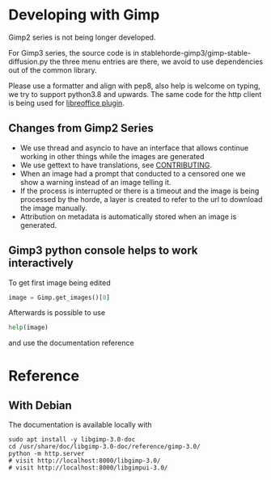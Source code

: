 # Developing with Gimp

Gimp2 series is not being longer developed.

For Gimp3 series, the source code is in stablehorde-gimp3/gimp-stable-diffusion.py
the three menu entries are there, we avoid to use
dependencies out of the common library.

Please use a formatter and align with pep8, also help is welcome on typing,
we try to support python3.8 and upwards.  The same code for the http
client is being used for
[libreoffice plugin](https://github.com/ikks/libreoffice-stable-diffusion).

## Changes from Gimp2 Series

* We use thread and asyncio to have an interface that allows continue
  working in other things while the images are generated
* We use gettext to have translations, see [CONTRIBUTING](CONTRIBUTING#Translating). 
* When an image had a prompt that conducted to a censored one we show
  a warning instead of an image telling it.
* If the process is interrupted or there is a timeout and the image is
  being processed by the horde, a layer is created to refer to the
  url to download the image manually.
* Attribution on metadata is automatically stored when an image is
  generated.

## Gimp3 python console helps to work interactively

To get first image being edited

```python
image = Gimp.get_images()[0]
```

Afterwards is possible to use

```python
help(image)
```

and use the documentation reference

# Reference

## With Debian

The documentation is available locally with

```
sudo apt install -y libgimp-3.0-doc
cd /usr/share/doc/libgimp-3.0-doc/reference/gimp-3.0/
python -m http.server
# visit http://localhost:8000/libgimp-3.0/
# visit http://localhost:8000/libgimpui-3.0/
```
